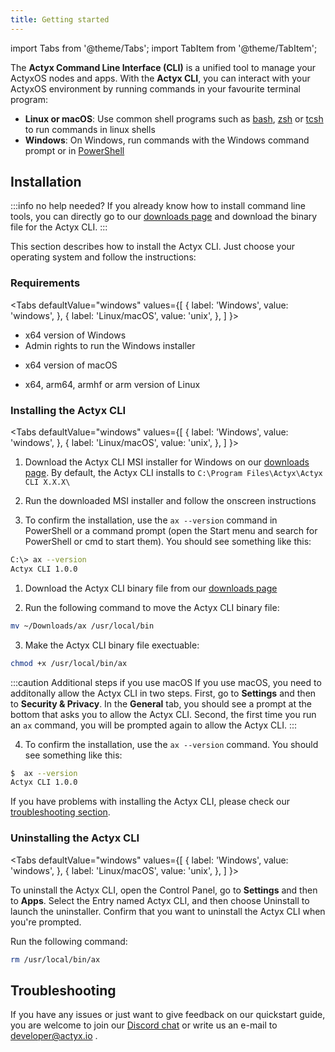 ```yaml
---
title: Getting started
---
```


import Tabs from '@theme/Tabs';
import TabItem from '@theme/TabItem';

The **Actyx Command Line Interface (CLI)** is a unified tool to manage your ActyxOS nodes and apps. With the **Actyx CLI**, you can interact with your ActyxOS environment by running commands in your favourite terminal program:

- **Linux or macOS**: Use common shell programs such as [bash](https://www.gnu.org/software/bash/), [zsh](http://www.zsh.org/) or [tcsh](https://www.tcsh.org/) to run commands in linux shells
- **Windows**: On Windows, run commands with the Windows command prompt or in [PowerShell](https://docs.microsoft.com/en-us/powershell/scripting/overview?view=powershell-7)

## Installation

:::info no help needed?
If you already know how to install command line tools, you can directly go to our [downloads page](https://downloads.actyx.com/) and download the binary file for the Actyx CLI.
:::

This section describes how to install the Actyx CLI. Just choose your operating system and follow the instructions:

### Requirements

<Tabs
  defaultValue="windows"
  values={[
    { label: 'Windows', value: 'windows', },
    { label: 'Linux/macOS', value: 'unix', },
  ]
}>
<TabItem value="windows">

- x64 version of Windows
- Admin rights to run the Windows installer

</TabItem>
<TabItem value="unix">

- x64 version of macOS

- x64, arm64, armhf or arm version of Linux

</TabItem>
</Tabs>

### Installing the Actyx CLI

<Tabs
  defaultValue="windows"
  values={[
    { label: 'Windows', value: 'windows', },
    { label: 'Linux/macOS', value: 'unix', },
  ]
}>
<TabItem value="windows">

1. Download the Actyx CLI MSI installer for Windows on our [downloads page](https://downloads.actyx.com/). By default, the Actyx CLI installs to `C:\Program Files\Actyx\Actyx CLI X.X.X\`

2. Run the downloaded MSI installer and follow the onscreen instructions

3. To confirm the installation, use the `ax --version` command in PowerShell or a command prompt (open the Start menu and search for PowerShell or cmd to start them). You should see something like this:

```bash
C:\> ax --version
Actyx CLI 1.0.0
```

</TabItem>
<TabItem value="unix">

1. Download the Actyx CLI binary file from our [downloads page](https://downloads.actyx.com/)

2. Run the following command to move the Actyx CLI binary file:

```bash
mv ~/Downloads/ax /usr/local/bin
```
<!-- markdownlint-disable MD029 -->
3. Make the Actyx CLI binary file exectuable:

```bash
chmod +x /usr/local/bin/ax
```
<!-- markdownlint-enable MD029 -->

:::caution Additional steps if you use macOS
If you use macOS, you need to additonally allow the Actyx CLI in two steps. First, go to **Settings** and then to **Security & Privacy**. In the **General** tab, you should see a prompt at the bottom that asks you to allow the Actyx CLI. Second, the first time you run an `ax` command, you will be prompted again to allow the Actyx CLI.
:::
<!-- markdownlint-disable MD029 -->
4. To confirm the installation, use the `ax --version` command. You should see something like this:

```bash
$  ax --version
Actyx CLI 1.0.0
```
<!-- markdownlint-enable MD029 -->

</TabItem>
</Tabs>

If you have problems with installing the Actyx CLI, please check our [troubleshooting section](#troubleshooting).

### Uninstalling the Actyx CLI

<Tabs
  defaultValue="windows"
  values={[
    { label: 'Windows', value: 'windows', },
    { label: 'Linux/macOS', value: 'unix', },
  ]
}>
<TabItem value="windows">

To uninstall the Actyx CLI, open the Control Panel, go to **Settings** and then to **Apps**. Select the Entry named Actyx CLI, and then choose Uninstall to launch the uninstaller. Confirm that you want to uninstall the Actyx CLI when you're prompted.

</TabItem>
<TabItem value="unix">

Run the following command:

```bash
rm /usr/local/bin/ax
```

</TabItem>
</Tabs>

## Troubleshooting

If you have any issues or just want to give feedback on our quickstart guide, you are welcome to join our [Discord chat](https://discord.gg/262yJhc) or write us an e-mail to developer@actyx.io .
